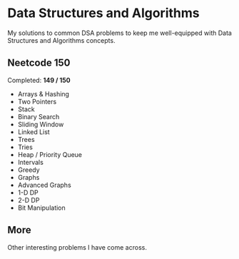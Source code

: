 # Data Structures and Algorithms

My solutions to common DSA problems to keep me well-equipped with Data Structures and Algorithms concepts.

## Neetcode 150

Completed: **149 / 150**

- Arrays & Hashing
- Two Pointers
- Stack
- Binary Search
- Sliding Window
- Linked List
- Trees
- Tries
- Heap / Priority Queue
- Intervals
- Greedy
- Graphs
- Advanced Graphs
- 1-D DP
- 2-D DP
- Bit Manipulation

## More

Other interesting problems I have come across.
